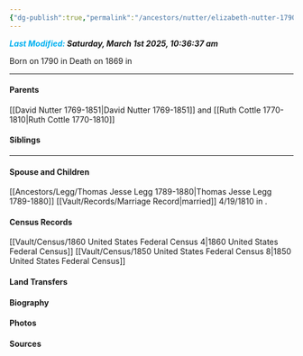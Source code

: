 ```yaml
---
{"dg-publish":true,"permalink":"/ancestors/nutter/elizabeth-nutter-1790-1869/","tags":["Elizabeth-Nutter"]}
---
```


***<font color="#00b0f0">Last Modified:</font> Saturday, March 1st 2025, 10:36:37 am***

Born on  1790 in <!-- link to place -->
Death on 1869 in <!-- link to place -->

---
#### Parents

[[David Nutter 1769-1851\|David Nutter 1769-1851]] and [[Ruth Cottle 1770-1810\|Ruth Cottle 1770-1810]]
#### Siblings
<!-- Link to sibling -->

---
#### Spouse and Children
[[Ancestors/Legg/Thomas Jesse Legg 1789-1880\|Thomas Jesse Legg 1789-1880]] [[Vault/Records/Marriage Record\|married]] 4/19/1810 in <!-- link to place -->.
<!-- Link to child -->

#### Census Records
[[Vault/Census/1860 United States Federal Census 4\|1860 United States Federal Census]]
[[Vault/Census/1850 United States Federal Census 8\|1850 United States Federal Census]]
#### Land Transfers

#### Biography

#### Photos

#### Sources

